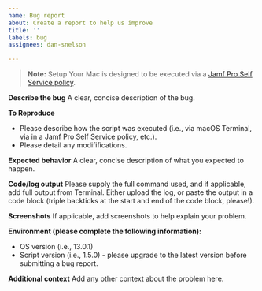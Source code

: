 ```yaml
---
name: Bug report
about: Create a report to help us improve
title: ''
labels: bug
assignees: dan-snelson

---
```


> **Note:** Setup Your Mac is designed to be executed via a [Jamf Pro Self Service policy](https://snelson.us/2022/11/setup-your-mac-via-swiftdialog-1-5-0/#implementation).

**Describe the bug**
A clear, concise description of the bug.

**To Reproduce**
 - Please describe how the script was executed (i.e., via macOS Terminal, via in a Jamf Pro Self Service policy, etc.).
 - Please detail any modififications.
 
**Expected behavior**
A clear, concise description of what you expected to happen.

**Code/log output**
Please supply the full command used, and if applicable, add full output from Terminal. Either upload the log, or paste the output in a code block (triple backticks at the start and end of the code block, please!).

**Screenshots**
If applicable, add screenshots to help explain your problem.

**Environment (please complete the following information):**
 - OS version (i.e., 13.0.1)
 - Script version (i.e., 1.5.0) - please upgrade to the latest version before submitting a bug report.

**Additional context**
Add any other context about the problem here.
